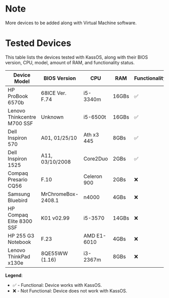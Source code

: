 # Note

More devices to be added along with Virtual Machine software. 

# Tested Devices 

This table lists the devices tested with KassOS, along with their BIOS version, CPU, model, amount of RAM, and functionality status.


| Device Model                | BIOS Version       | CPU         | RAM   | Functionality      |
| --------------------------- | ------------------ | ----------- | ----- | ------------------ |
| HP ProBook 6570b            | 68ICE Ver. F.74    | i5-3340m    | 16GBs | :white_check_mark: |
| Lenovo Thinkcentre M700 SSF | Unknown            | i5-6500t    | 16GBs | :white_check_mark: |
| Dell Inspiron 570           | A01, 01/25/10      | Ath x3 445  | 8GBs  | :white_check_mark: |
| Dell Inspiron 1525          | A11, 03/10/2008    | Core2Duo    | 2GBs  | :white_check_mark: |
| Compaq Presario CQ56        | F.10               | Celeron 900 | 2GBs  | :x:                |
| Samsung Bluebird            | MrChromeBox-2408.1 | n4000       | 4GBs  | :x:                |
| HP Compaq Elite 8300 SSF    | K01 v02.99         | i5-3570     | 14GBs | :x:                |
| HP 255 G3 Notebook          | F.23               | AMD E1-6010 | 4GBs  | :x:                |
| Lenovo ThinkPad x130e       | 8QE55WW (1.16)     | i3-2367m    | 8GBs  | :x:                |

**Legend**:
-  :white_check_mark: - Functional: Device works with KassOS.
-  :x: - Not Functional: Device does not work with KassOS.
